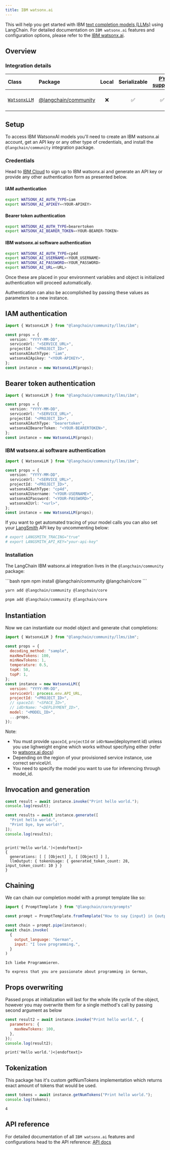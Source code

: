 ```yaml
---
title: IBM watsonx.ai
---
```


This will help you get started with IBM [text completion models (LLMs)](/oss/concepts/text_llms) using LangChain. For detailed documentation on `IBM watsonx.ai` features and configuration options, please refer to the [IBM watsonx.ai](https://api.js.langchain.com/modules/_langchain_community.llms_ibm.html).

## Overview

### Integration details

| Class | Package | Local | Serializable | [PY support](https://python.langchain.com/docs/integrations/llms/ibm_watsonx/) | Package downloads | Package latest |
| :--- | :--- | :---: | :---: |  :---: | :---: | :---: |
| [`WatsonxLLM`](https://api.js.langchain.com/classes/_langchain_community.llms_ibm.WatsonxLLM.html) | [@langchain/community](https://www.npmjs.com/package/@langchain/community) | ❌ | ✅ | ✅ | ![NPM - Downloads](https://img.shields.io/npm/dm/@langchain/community?style=flat-square&label=%20&) | ![NPM - Version](https://img.shields.io/npm/v/@langchain/community?style=flat-square&label=%20&) |

## Setup

To access IBM WatsonxAI models you'll need to create an IBM watsonx.ai account, get an API key or any other type of credentials, and install the `@langchain/community` integration package.

### Credentials

Head to [IBM Cloud](https://cloud.ibm.com/login) to sign up to IBM watsonx.ai and generate an API key or provide any other authentication form as presented below.

#### IAM authentication

```bash
export WATSONX_AI_AUTH_TYPE=iam
export WATSONX_AI_APIKEY=<YOUR-APIKEY>
```

#### Bearer token authentication

```bash
export WATSONX_AI_AUTH_TYPE=bearertoken
export WATSONX_AI_BEARER_TOKEN=<YOUR-BEARER-TOKEN>
```

#### IBM watsonx.ai software authentication

```bash
export WATSONX_AI_AUTH_TYPE=cp4d
export WATSONX_AI_USERNAME=<YOUR_USERNAME>
export WATSONX_AI_PASSWORD=<YOUR_PASSWORD>
export WATSONX_AI_URL=<URL>
```

Once these are placed in your environment variables and object is initialized authentication will proceed automatically.

Authentication can also be accomplished by passing these values as parameters to a new instance.

## IAM authentication

```typescript
import { WatsonxLLM } from "@langchain/community/llms/ibm";

const props = {
  version: "YYYY-MM-DD",
  serviceUrl: "<SERVICE_URL>",
  projectId: "<PROJECT_ID>",
  watsonxAIAuthType: "iam",
  watsonxAIApikey: "<YOUR-APIKEY>",
};
const instance = new WatsonxLLM(props);
```

## Bearer token authentication

```typescript
import { WatsonxLLM } from "@langchain/community/llms/ibm";

const props = {
  version: "YYYY-MM-DD",
  serviceUrl: "<SERVICE_URL>",
  projectId: "<PROJECT_ID>",
  watsonxAIAuthType: "bearertoken",
  watsonxAIBearerToken: "<YOUR-BEARERTOKEN>",
};
const instance = new WatsonxLLM(props);
```

### IBM watsonx.ai software authentication

```typescript
import { WatsonxLLM } from "@langchain/community/llms/ibm";

const props = {
  version: "YYYY-MM-DD",
  serviceUrl: "<SERVICE_URL>",
  projectId: "<PROJECT_ID>",
  watsonxAIAuthType: "cp4d",
  watsonxAIUsername: "<YOUR-USERNAME>",
  watsonxAIPassword: "<YOUR-PASSWORD>",
  watsonxAIUrl: "<url>",
};
const instance = new WatsonxLLM(props);
```

If you want to get automated tracing of your model calls you can also set your [LangSmith](https://docs.smith.langchain.com/) API key by uncommenting below:

```bash
# export LANGSMITH_TRACING="true"
# export LANGSMITH_API_KEY="your-api-key"
```

### Installation

The LangChain IBM watsonx.ai integration lives in the `@langchain/community` package:

<CodeGroup>
```bash npm
npm install @langchain/community @langchain/core
```

```bash yarn
yarn add @langchain/community @langchain/core
```

```bash pnpm
pnpm add @langchain/community @langchain/core
```
</CodeGroup>

## Instantiation

Now we can instantiate our model object and generate chat completions:

```javascript
import { WatsonxLLM } from "@langchain/community/llms/ibm";

const props = {
  decoding_method: "sample",
  maxNewTokens: 100,
  minNewTokens: 1,
  temperature: 0.5,
  topK: 50,
  topP: 1,
};
const instance = new WatsonxLLM({
  version: "YYYY-MM-DD",
  serviceUrl: process.env.API_URL,
  projectId: "<PROJECT_ID>",
  // spaceId: "<SPACE_ID>",
  // idOrName: "<DEPLOYMENT_ID>",
  model: "<MODEL_ID>",
  ...props,
});
```

Note:

- You must provide `spaceId`, `projectId` or `idOrName`(deployment id) unless you use lighweight engine which works without specifying either (refer to [watsonx.ai docs](https://www.ibm.com/docs/en/cloud-paks/cp-data/5.0.x?topic=install-choosing-installation-mode))
- Depending on the region of your provisioned service instance, use correct serviceUrl.
- You need to specify the model you want to use for inferencing through model_id.

## Invocation and generation

```javascript
const result = await instance.invoke("Print hello world.");
console.log(result);

const results = await instance.generate([
  "Print hello world.",
  "Print bye, bye world!",
]);
console.log(results);
```

```output

print('Hello world.')<|endoftext|>
{
  generations: [ [ [Object] ], [ [Object] ] ],
  llmOutput: { tokenUsage: { generated_token_count: 28, input_token_count: 10 } }
}
```

## Chaining

We can chain our completion model with a prompt template like so:

```javascript
import { PromptTemplate } from "@langchain/core/prompts"

const prompt = PromptTemplate.fromTemplate("How to say {input} in {output_language}:\n")

const chain = prompt.pipe(instance);
await chain.invoke(
  {
    output_language: "German",
    input: "I love programming.",
  }
)
```

```output
Ich liebe Programmieren.

To express that you are passionate about programming in German,
```

## Props overwriting

Passed props at initialization will last for the whole life cycle of the object, however you may overwrite them for a single method's call by passing second argument as below

```javascript
const result2 = await instance.invoke("Print hello world.", {
  parameters: {
    maxNewTokens: 100,
  },
});
console.log(result2);
```

```output
print('Hello world.')<|endoftext|>
```

## Tokenization

This package has it's custom getNumTokens implementation which returns exact amount of tokens that would be used.

```javascript
const tokens = await instance.getNumTokens("Print hello world.");
console.log(tokens);
```

```output
4
```

## API reference

For detailed documentation of all `IBM watsonx.ai` features and configurations head to the API reference: [API docs](https://api.js.langchain.com/modules/_langchain_community.embeddings_ibm.html)
